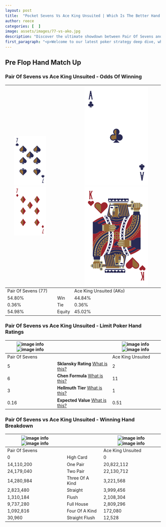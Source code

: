 ```yaml
---
layout: post
title:  "Pocket Sevens Vs Ace King Unsuited | Which Is The Better Hand In Poker? A Complete Guide"
author: reece
categories: [  ]
image: assets/images/77-vs-ako.jpg
description: "Discover the ultimate showdown between Pair Of Sevens and Ace King Unsuited in poker! Uncover the odds, strategies, and scenarios where one hand triumphs over the other. Get ready to up your poker game with this thrilling analysis."
first_paragraph: "<p>Welcome to our latest poker strategy deep dive, where we're pitting two distinct hands against each other in a high-stakes showdown: Pair Of Sevens vs Ace King Unsuited.</p><p>In the dynamic world of poker, every decision counts, and knowing which hand holds the upper hand is key to your success at the table.</p><p>In this article, we'll dissect these two hands, explore the scenarios where one dominates the other, and equip you with the knowledge to make strategic choices that can tip the odds in your favor.</p><p>Get ready to unravel the intriguing dynamics of these poker hands and elevate your game to new heights.</p>"
---
```




[comment]: # (sp0)

## Pre Flop Hand Match Up

<div class="table hand-ratings" markdown="1"> 



### Pair Of Sevens vs Ace King Unsuited - Odds Of Winning


    
| ![image info](assets/images/hand1/7.png) ![image info](assets/images/hand1/7o.png) |  | ![image info](assets/images/hand2/a.png) ![image info](assets/images/hand2/ko.png) |
| -------- | -------- | -------- |
| Pair Of Sevens (77) |  | Ace King Unsuited (AKo) |
| 54.80% | Win | 44.84% |
| 0.36% | Tie | 0.36% |
| 54.98% | Equity | 45.02% |




[comment]: # (sp1)



### Pair Of Sevens vs Ace King Unsuited - Limit Poker Hand Ratings


    
| ![image info](https://www.riverpairs.com/assets/images/hand1/7.png) ![image info](https://www.riverpairs.com/assets/images/hand1/7o.png) |  | ![image info](https://www.riverpairs.com/assets/images/hand2/a.png) ![image info](https://www.riverpairs.com/assets/images/hand2/ko.png) |
| -------- | -------- | -------- |
| Pair Of Sevens |  | Ace King Unsuited |
| 5 | **Sklansky Rating** [What is this?](/sklansky-rating-explained) | 2 |
| 6 | **Chen Formula** [What is this?](/chen-formula-explained) | 11 |
| 3 | **Hellmuth Tier** [What is this?](/Hellmuth-tier-explained) | 1 |
| 0.16 | **Expected Value** [What is this?](/expected-value-explained) | 0.51 |




[comment]: # (sp2)



### Pair Of Sevens vs Ace King Unsuited - Winning Hand Breakdown


    
| ![image info](https://www.riverpairs.com/assets/images/hand1/7.png) ![image info](https://www.riverpairs.com/assets/images/hand1/7o.png) |  | ![image info](https://www.riverpairs.com/assets/images/hand2/a.png) ![image info](https://www.riverpairs.com/assets/images/hand2/ko.png) |
| -------- | -------- | -------- |
| Pair Of Sevens |  | Ace King Unsuited |
| 0 | High Card | 0 |
| 14,110,200 | One Pair | 20,822,112 |
| 24,179,040 | Two Pair | 22,130,712 |
| 14,280,984 | Three Of A Kind | 3,221,568 |
| 2,823,480 | Straight | 3,999,456 |
| 1,310,184 | Flush | 2,108,304 |
| 9,737,280 | Full House | 2,809,296 |
| 1,092,816 | Four Of A Kind | 172,080 |
| 30,960 | Straight Flush | 12,528 |




[comment]: # (sp3)



</div>

[comment]: # (sp4)



[comment]: # (sp5)

